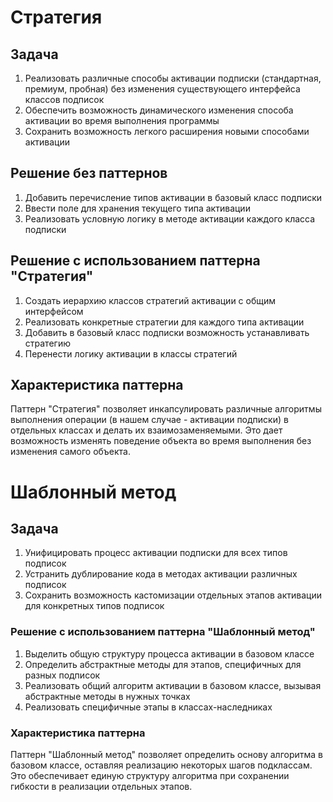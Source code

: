 # Стратегия

## Задача
1. Реализовать различные способы активации подписки (стандартная, премиум, пробная) без изменения существующего интерфейса классов подписок
2. Обеспечить возможность динамического изменения способа активации во время выполнения программы
3. Сохранить возможность легкого расширения новыми способами активации

## Решение без паттернов
1. Добавить перечисление типов активации в базовый класс подписки
2. Ввести поле для хранения текущего типа активации
3. Реализовать условную логику в методе активации каждого класса подписки

## Решение с использованием паттерна "Стратегия"
1. Создать иерархию классов стратегий активации с общим интерфейсом
2. Реализовать конкретные стратегии для каждого типа активации
3. Добавить в базовый класс подписки возможность устанавливать стратегию
4. Перенести логику активации в классы стратегий

## Характеристика паттерна
Паттерн "Стратегия" позволяет инкапсулировать различные алгоритмы выполнения операции (в нашем случае - активации подписки) в отдельных классах и делать их взаимозаменяемыми. Это дает возможность изменять поведение объекта во время выполнения без изменения самого объекта.

# Шаблонный метод

## Задача
1. Унифицировать процесс активации подписки для всех типов подписок
2. Устранить дублирование кода в методах активации различных подписок
3. Сохранить возможность кастомизации отдельных этапов активации для конкретных типов подписок

### Решение с использованием паттерна "Шаблонный метод"
1. Выделить общую структуру процесса активации в базовом классе
2. Определить абстрактные методы для этапов, специфичных для разных подписок
3. Реализовать общий алгоритм активации в базовом классе, вызывая абстрактные методы в нужных точках
4. Реализовать специфичные этапы в классах-наследниках

### Характеристика паттерна
Паттерн "Шаблонный метод" позволяет определить основу алгоритма в базовом классе, оставляя реализацию некоторых шагов подклассам. Это обеспечивает единую структуру алгоритма при сохранении гибкости в реализации отдельных этапов.
